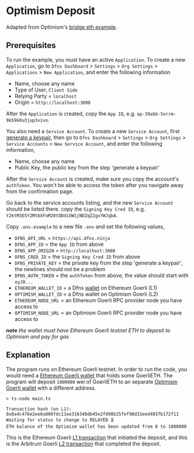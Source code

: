 # Optimism Deposit

Adapted from Optimism's [bridge eth example](https://github.com/ethereum-optimism/optimism-tutorial/blob/main/cross-dom-bridge-eth/index.js).

## Prerequisites

To run the example, you must have an active `Application`. To create a new `Application`, go to `Dfns Dashboard` > `Settings` > `Org Settings` > `Applications` > `New Application`, and enter the following information

- Name, choose any name
- Type of User, `Client Side`
- Relying Party = `localhost`
- Origin = `http://localhost:3000`

After the `Application` is created, copy the `App ID`, e.g. `ap-39abb-5nrrm-9k59k0u3jup3vivo`.

You also need a `Service Account`. To create a new `Service Account`, first [generate a keypair](https://docs.dfns.co/dfns-docs/advanced-topics/authentication/credentials/generate-a-key-pair), then go to `Dfns Dashboard` > `Settings` > `Org Settings` > `Service Accounts` > `New Service Account`, and enter the following information,

- Name, choose any name
- Public Key, the public key from the step 'generate a keypair'

After the `Service Account` is created, make sure you copy the account's `authToken`. You won't be able to access the token after you navigate away from the confirmation page.

Go back to the service accounts listing, and the new `Service Account` should be listed there. copy the `Signing Key Cred ID`, e.g. `Y2ktM3E5Y2MtbXFoM20tODdiOW1jNDZqZ2gxYWJqbA`.

Copy `.env.example` to a new file `.env` and set the following values,

- `DFNS_API_URL` = `https://api.dfns.ninja`
- `DFNS_APP_ID` = the `App ID` from above
- `DFNS_APP_ORIGIN` = `http://localhost:3000`
- `DFNS_CRED_ID` = the `Signing Key Cred ID` from above
- `DFNS_PRIVATE_KEY` = the private key from the step 'generate a keypair', the newlines should not be a problem
- `DFNS_AUTH_TOKEN` = the `authToken` from above, the value should start with `eyJ0...`
- `ETHEREUM_WALLET_ID` = a Dfns [wallet](https://docs.dfns.co/dfns-docs/api-docs/beta-wallets-api-and-nfts/create-wallet) on Ethereum Goerli (L1)
- `OPTIMISM_WALLET_ID` = a Dfns wallet on Optimism Goerli (L2)
- `ETHEREUM_NODE_URL` = an Ethereum Goerli RPC provider node you have access to
- `OPTIMISM_NODE_URL` = an Optimism Goerli RPC provider node you have access to

**note** _the wallet must have Ethereum Goerli testnet ETH to deposit to Optimism and pay for gas_

## Explanation

The program runs on Ethereum Goerli testnet. In order to run the code, you would need a [Ethereum Goerli wallet](https://goerli.etherscan.io/address/0x1c19c099870c478f074b3b27e0d04b38d3379d27) that holds some GoerliETH. The program will deposit `1000000` wei of GoerliETH to an separate [Optimism Goerli wallet](https://goerli-optimism.etherscan.io/address/0x8c8b4cd23f0dcefd2d6b5c142931ad8f7a434481) with a different address.

```shell
> ts-node main.ts

Transaction hash (on L1): 0x8a4c476e2ee8a806fdc11ee316348db45e2fd98b25fef98d31eed4037b172f11
Waiting for status to change to RELAYED ⏳
ETH balance of the Optimism wallet has been updated from 0 to 1000000
```

This is the Ethereum Goerli [L1 transaction](https://goerli.etherscan.io/tx/0x8a4c476e2ee8a806fdc11ee316348db45e2fd98b25fef98d31eed4037b172f11) that initiated the deposit, and this is the Arbitrum Goerli [L2 transaction](https://goerli-optimism.etherscan.io/address/0x8c8b4cd23f0dcefd2d6b5c142931ad8f7a434481) that completed the deposit.

